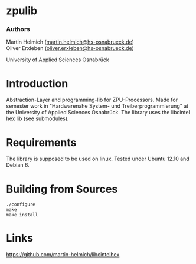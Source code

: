 zpulib
======

### Authors
Martin Helmich  (martin.helmich@hs-osnabrueck.de)  
Oliver Erxleben (oliver.erxleben@hs-osnabrueck.de)

University of Applied Sciences Osnabrück

Introduction
============

Abstraction-Layer and programming-lib for ZPU-Processors.
Made for semester work in "Hardwarenahe System- und Treiberprogrammierung" at the University of Applied Sciences Osnabrück. 
The library uses the libcintel hex lib (see submodules).

Requirements
============

The library is supposed to be used on linux. Tested under Ubuntu 12.10 and Debian 6.

Building from Sources
=====================

    ./configure
    make
    make install
		
Links
=====

https://github.com/martin-helmich/libcintelhex

